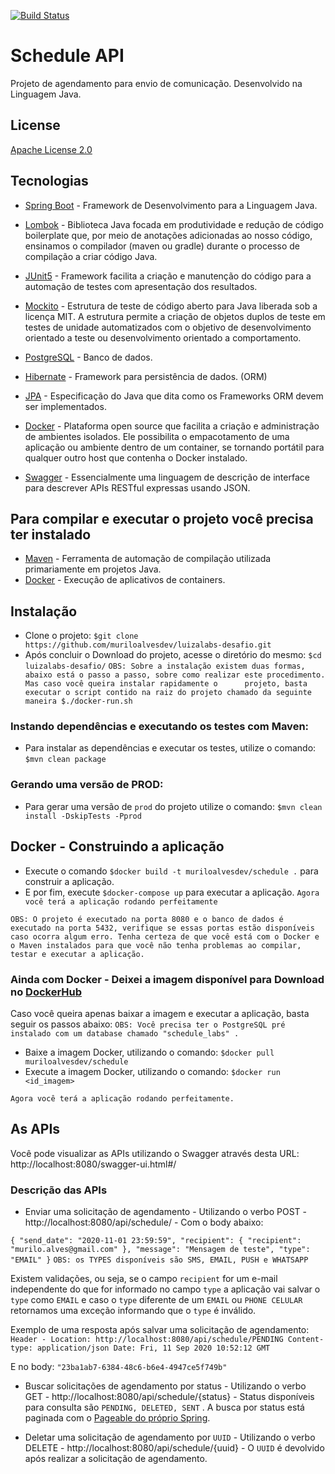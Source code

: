 [![Build Status](https://travis-ci.com/muriloalvesdev/luizalabs-desafio.svg?branch=master)](https://travis-ci.com/muriloalvesdev/luizalabs-desafio)

# Schedule API
Projeto de agendamento para envio de comunicação. Desenvolvido na Linguagem Java.

## License
[Apache License 2.0](https://www.apache.org/licenses/LICENSE-2.0)


## Tecnologias 

- [Spring Boot](https://spring.io/projects/spring-boot) - Framework de Desenvolvimento para a Linguagem Java.

- [Lombok](https://projectlombok.org/) - Biblioteca Java focada em produtividade e redução de código boilerplate que, por meio de anotações adicionadas ao nosso código, ensinamos o compilador (maven ou gradle) durante o processo de compilação a criar código Java.

- [JUnit5](https://junit.org/junit5/) - Framework facilita a criação e manutenção do código para a automação de testes com apresentação dos resultados.

- [Mockito](https://site.mockito.org/) - Estrutura de teste de código aberto para Java liberada sob a licença MIT. A estrutura permite a criação de objetos duplos de teste em testes de unidade automatizados com o objetivo de desenvolvimento orientado a teste ou desenvolvimento orientado a comportamento.

- [PostgreSQL](https://www.postgresql.org/download/) - Banco de dados.

- [Hibernate](https://hibernate.org/) - Framework para persistência de dados. (ORM)

- [JPA](https://hibernate.org/orm/) - Especificação do Java que dita como os Frameworks ORM devem ser implementados.

- [Docker](https://www.docker.com/) - Plataforma open source que facilita a criação e administração de ambientes isolados. Ele possibilita o empacotamento de uma aplicação ou ambiente dentro de um container, se tornando portátil para qualquer outro host que contenha o Docker instalado.

- [Swagger](https://swagger.io/) - Essencialmente uma linguagem de descrição de interface para descrever APIs RESTful expressas usando JSON.


## Para compilar e executar o projeto você precisa ter instalado

 - [Maven](https://maven.apache.org/) - Ferramenta de automação de compilação utilizada primariamente em projetos Java.
 - [Docker](https://docs.docker.com/get-docker/) - Execução de aplicativos de containers.
 
## Instalação

 - Clone o projeto: `$git clone https://github.com/muriloalvesdev/luizalabs-desafio.git`
 - Após concluir o Download do projeto, acesse o diretório do mesmo: `$cd luizalabs-desafio/`
 `OBS: Sobre a instalação existem duas formas, abaixo está o passo a passo, sobre como realizar este procedimento. Mas caso você queira instalar rapidamente o      projeto, basta executar o script contido na raiz do projeto chamado da seguinte maneira $./docker-run.sh`
 
### Instando dependências e executando os testes com Maven:

- Para instalar as dependências e executar os testes, utilize o comando: `$mvn clean package`

### Gerando uma versão de PROD:
- Para gerar uma versão de `prod` do projeto utilize o comando: `$mvn clean install -DskipTests -Pprod`

## Docker - Construindo a aplicação
- Execute o comando `$docker build -t muriloalvesdev/schedule .` para construir a aplicação.
- E por fim, execute `$docker-compose up` para executar a aplicação.
`Agora você terá a aplicação rodando perfeitamente`

`OBS: O projeto é executado na porta 8080 e o banco de dados é executado na porta 5432, verifique se essas portas estão disponíveis caso ocorra algum erro. Tenha certeza de que você está com o Docker e o Maven instalados para que você não tenha problemas ao compilar, testar e executar a aplicação.`

### Ainda com Docker - Deixei a imagem disponível para Download no [DockerHub](https://hub.docker.com/u/muriloalvesdev)
Caso você queira apenas baixar a imagem e executar a aplicação, basta seguir os passos abaixo:
`OBS: Você precisa ter o PostgreSQL pré instalado com um database chamado "schedule_labs" .`

- Baixe a imagem Docker, utilizando o comando: `$docker pull muriloalvesdev/schedule`
- Execute a imagem Docker, utilizando o comando: `$docker run <id_imagem>`

`Agora você terá a aplicação rodando perfeitamente.`


## As APIs

Você pode visualizar as APIs utilizando o Swagger através desta URL: http://localhost:8080/swagger-ui.html#/

### Descrição das APIs
- Enviar uma solicitação de agendamento - Utilizando o verbo POST - http://localhost:8080/api/schedule/ - Com o body abaixo:

`{
	"send_date": "2020-11-01 23:59:59",
	"recipient": {
		"recipient": "murilo.alves@gmail.com"
	},
	"message": "Mensagem de teste",
	"type": "EMAIL"
}`
`OBS: os TYPES disponíveis são SMS, EMAIL, PUSH e WHATSAPP`

Existem validações, ou seja, se o campo `recipient` for um e-mail independente do que for informado no campo `type` a aplicação vai salvar o `type` como `EMAIL` e caso o `type` diferente de um `EMAIL` ou `PHONE CELULAR` retornamos uma exceção informando que o `type` é inválido.

Exemplo de uma resposta após salvar uma solicitação de agendamento:
`Header - Location: http://localhost:8080/api/schedule/PENDING
Content-type: application/json
Date: Fri, 11 Sep 2020 10:52:12 GMT`

E no body: `"23ba1ab7-6384-48c6-b6e4-4947ce5f749b"`

- Buscar solicitações de agendamento por status - Utilizando o verbo GET - http://localhost:8080/api/schedule/{status} - Status disponíveis para consulta são `PENDING, DELETED, SENT` . A busca por status está paginada com o [Pageable do próprio Spring](https://docs.spring.io/spring-data/commons/docs/current/api/org/springframework/data/domain/Pageable.html).

- Deletar uma solicitação de agendamento por `UUID` - Utilizando o verbo DELETE - http://localhost:8080/api/schedule/{uuid} - O `UUID` é devolvido após realizar a solicitação de agendamento.
